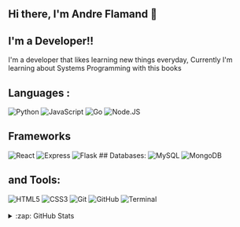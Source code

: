 
<br/>

## Hi there, I'm Andre Flamand 👋



## I'm a Developer!!

I'm a developer that likes learning new things everyday, Currently I'm learning about Systems Programming with this books 



## Languages :



<img  alt="Python"  src="https://img.shields.io/badge/python%20-%2314354C.svg?&style=for-the-badge&logo=python&logoColor=white" />
<img alt="JavaScript" src="https://img.shields.io/badge/javascript%20-%23323330.svg?&style=for-the-badge&logo=javascript&logoColor=%23F7DF1E"/>
<img  alt="Go"  src="https://img.shields.io/badge/GO%20-%23092E20.svg?&style=for-the-badge&logo=go&logoColor=white&color=blue" />

<img alt="Node.JS" src="https://img.shields.io/badge/node.js%20-%2343853D.svg?&style=for-the-badge&logo=node.js&logoColor=white"/>


## Frameworks
<img  alt="React"  src="https://img.shields.io/badge/React%20-%2314354C.svg?&style=for-the-badge&logo=react&logoColor=white" />
<img  alt="Express"  src="https://img.shields.io/badge/express%20-%23092E20.svg?&style=for-the-badge&logo=express&logoColor=white" />
<img  alt="Flask"  src="https://img.shields.io/badge/flask%20-%2314354C.svg?&style=for-the-badge&logo=flask&logoColor=white&color=black" />
## Databases:


<img  alt="MySQL"  src="https://img.shields.io/badge/mysql-%2300f.svg?&style=for-the-badge&logo=mysql&logoColor=white" />
<img  alt="MongoDB"  src="https://img.shields.io/badge/MongoDB%20-%23092E20.svg?&style=for-the-badge&logo=mongodb&logoColor=white" />

## and Tools:
<img  alt="HTML5"  src="https://img.shields.io/badge/html5%20-%2314354C.svg?&style=for-the-badge&logo=html5&logoColor=white&color=orange" />
<img  alt="CSS3"  src="https://img.shields.io/badge/CSS%20-%2314354C.svg?&style=for-the-badge&logo=css3&logoColor=white&color=blue" />
<img  alt="Git"  src="https://img.shields.io/badge/GIT%20-%23092E20.svg?&style=for-the-badge&logo=git&logoColor=white&color=orange" />
<img  alt="GitHub"  src="https://img.shields.io/badge/Github%20-%23092E20.svg?&style=for-the-badge&logo=github&logoColor=white&color=black" />
<img  alt="Terminal"  src="https://img.shields.io/badge/Terminal%20-%2314354C.svg?&style=for-the-badge&logo=linux&logoColor=white&color=black" />



<br />
<br />




<details>
  <summary>:zap: GitHub Stats</summary>

  <img align="left" alt="codeSTACKr's GitHub Stats" src="https://github-readme-stats.codestackr.vercel.app/api?username=andrefc234&show_icons=true&hide_border=true" />

</details>




